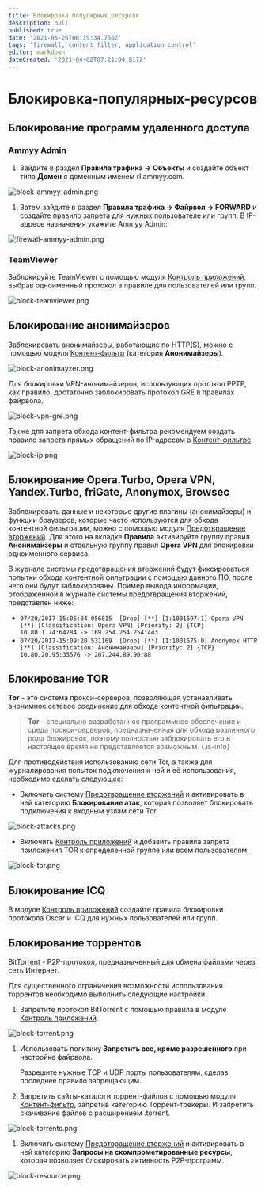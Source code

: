 ```yaml
---
title: Блокировка популярных ресурсов
description: null
published: true
date: '2021-05-26T06:19:34.756Z'
tags: 'firewall, content_filter, application_control'
editor: markdown
dateCreated: '2021-04-02T07:21:04.817Z'
---
```


# Блокировка-популярных-ресурсов

## Блокирование программ удаленного доступа

### Ammyy Admin

1. Зайдите в раздел **Правила трафика -&gt; Объекты** и создайте объект типа **Домен** с доменным именем rl.ammyy.com.

![block-ammyy-admin.png](https://github.com/PanfilovaMarina/test/tree/1c8c52762898358f5151d90b4efcb59f7ab915c2/block-ammyy-admin.png)

1. Затем зайдите в раздел **Правила трафика -&gt; Файрвол -&gt; FORWARD** и создайте правило запрета для нужных пользователе или групп. В IP-адресе назначения укажите Ammyy Admin:

![firewall-ammyy-admin.png](https://github.com/PanfilovaMarina/test/tree/1c8c52762898358f5151d90b4efcb59f7ab915c2/firewall-ammyy-admin.png)

### TeamViewer

Заблокируйте TeamViewer с помощью модуля [Контроль приложений](https://github.com/PanfilovaMarina/test/tree/1c8c52762898358f5151d90b4efcb59f7ab915c2/Настройка/Правила-доступа/Контроль-приложений/README.md), выбрав одноименный протокол в правиле для пользователей или групп.

![block-teamviewer.png](https://github.com/PanfilovaMarina/test/tree/1c8c52762898358f5151d90b4efcb59f7ab915c2/block-teamviewer.png)

## Блокирование анонимайзеров

Заблокировать анонимайзеры, работающие по HTTP\(S\), можно с помощью модуля [Контент-фильтр](https://github.com/PanfilovaMarina/test/tree/1c8c52762898358f5151d90b4efcb59f7ab915c2/Настройка/Правила-доступа/Контент-фильтр/Настройка/README.md) \(категория **Анонимайзеры**\).

![block-anonimayzer.png](https://github.com/PanfilovaMarina/test/tree/1c8c52762898358f5151d90b4efcb59f7ab915c2/block-anonimayzer.png)

Для блокировки VPN-анонимайзеров, использующих протокол PPTP, как правило, достаточно заблокировать протокол GRE в правилах файрвола.

![block-vpn-gre.png](https://github.com/PanfilovaMarina/test/tree/1c8c52762898358f5151d90b4efcb59f7ab915c2/block-vpn-gre.png)

Также для запрета обхода контент-фильтра рекомендуем создать правило запрета прямых обращений по IP-адресам в [Контент-фильтре](https://github.com/PanfilovaMarina/test/tree/1c8c52762898358f5151d90b4efcb59f7ab915c2/Настройка/Правила-доступа/Контент-фильтр/Настройка/README.md).

![block-ip.png](https://github.com/PanfilovaMarina/test/tree/1c8c52762898358f5151d90b4efcb59f7ab915c2/block-ip.png)

## Блокирование Opera.Turbo, Opera VPN, Yandex.Turbo, friGate, Anonymox, Browsec

Заблокировать данные и некоторые другие плагины \(анонимайзеры\) и функции браузеров, которые часто используются для обхода контентной фильтрации, можно с помощью модуля [Предотвращение вторжений](https://github.com/PanfilovaMarina/test/tree/1c8c52762898358f5151d90b4efcb59f7ab915c2/Настройка/Правила-доступа/Предотвращение-вторжений/README.md). Для этого на вкладке **Правила** активируйте группу правил **Анонимайзеры** и отдельную группу правил **Opera VPN** для блокировки одноименного сервиса.

В журнале системы предотвращения вторжений будут фиксироваться попытки обхода контентной фильтрации с помощью данного ПО, после чего они будут заблокированы. Пример вывода информации, отображенной в журнале системы предотвращения вторжений, представлен ниже:

* `07/20/2017-15:06:04.056815  [Drop] [**] [1:1001697:1] Opera VPN [**] [Classification: Opera VPN] [Priority: 2] {TCP} 10.80.1.74:64784 -> 169.254.254.254:443`
* `07/20/2017-15:09:20.531169  [Drop] [**] [1:1001675:0] Anonymox HTTP [**] [Classification: Анонимайзеры] [Priority: 2] {TCP} 10.80.20.95:35576 -> 207.244.89.90:88`

## Блокирование TOR

**Tor** - это система прокси-серверов, позволяющая устанавливать анонимное сетевое соединение для обхода контентной фильтрации.

> **Tor** - специально разработанное программное обеспечение и среда прокси-серверов, предназначенная для обхода различного рода блокировок, поэтому полностью заблокировать его в настоящее время не представляется возможным. {.is-info}

Для противодействия использованию сети Tor, а также для журналирования попыток подключения к ней и её использования, необходимо сделать следующее:

* Включить систему [Предотвращение вторжений](https://github.com/PanfilovaMarina/test/tree/1c8c52762898358f5151d90b4efcb59f7ab915c2/Настройка/Правила-доступа/Предотвращение-вторжений/README.md) и активировать в ней категорию **Блокирование атак**, которая позволяет блокировать подключения к входным узлам сети Tor.

![block-attacks.png](https://github.com/PanfilovaMarina/test/tree/1c8c52762898358f5151d90b4efcb59f7ab915c2/block-attacks.png)

* Включить [Контроль приложений](https://github.com/PanfilovaMarina/test/tree/1c8c52762898358f5151d90b4efcb59f7ab915c2/Настройка/Правила-доступа/Контроль-приложений/README.md) и добавить правила запрета приложения TOR к определенной группе или всем пользователям:

![block-tor.png](https://github.com/PanfilovaMarina/test/tree/1c8c52762898358f5151d90b4efcb59f7ab915c2/block-tor.png)

## Блокирование ICQ

В модуле [Контроль приложений](https://github.com/PanfilovaMarina/test/tree/1c8c52762898358f5151d90b4efcb59f7ab915c2/Настройка/Правила-доступа/Контроль-приложений/README.md) создайте правила блокировки протокола Oscar и ICQ для нужных пользователей или групп.

## Блокирование торрентов

BitTorrent - P2P-протокол, предназначенный для обмена файлами через сеть Интернет.

Для существенного ограничения возможности использования торрентов необходимо выполнить следующие настройки:

1. Запретите протокол BitTorrent с помощью правила в модуле [Контроль приложений](https://github.com/PanfilovaMarina/test/tree/1c8c52762898358f5151d90b4efcb59f7ab915c2/Настройка/Правила-доступа/Контроль-приложений/README.md).

![block-torrent.png](https://github.com/PanfilovaMarina/test/tree/1c8c52762898358f5151d90b4efcb59f7ab915c2/block-torrent.png)

1. Использовать политику **Запретить все, кроме разрешенного** при настройке файрвола.

   Разрешите нужные TCP и UDP порты пользователям, сделав последнее правило запрещающим.

2. Запретить сайты-каталоги торрент-файлов с помощью модуля [Контент-фильтр](https://github.com/PanfilovaMarina/test/tree/1c8c52762898358f5151d90b4efcb59f7ab915c2/Настройка/Правила-доступа/Контент-фильтр/Настройка/README.md), запретив категорию Торрент-трекеры. И запретить скачивание файлов с расширением .torrent.

![block-torrents.png](https://github.com/PanfilovaMarina/test/tree/1c8c52762898358f5151d90b4efcb59f7ab915c2/block-torrents.png)

1. Включить систему [Предотвращение вторжений](https://github.com/PanfilovaMarina/test/tree/1c8c52762898358f5151d90b4efcb59f7ab915c2/Настройка/Правила-доступа/Предотвращение-вторжений/README.md) и активировать в ней категорию **Запросы на скомпрометированные ресурсы**, которая позволяет блокировать активность P2P-программ.

![block-resource.png](https://github.com/PanfilovaMarina/test/tree/1c8c52762898358f5151d90b4efcb59f7ab915c2/block-resource.png)

